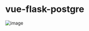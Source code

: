 # vue-flask-postgre

![image](https://github.com/janunine/vue-flask-postgre/assets/45334617/6352e8d8-ff0b-4579-a0f9-f4d471282278)

